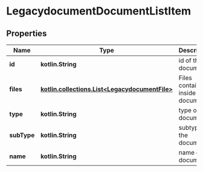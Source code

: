 
# LegacydocumentDocumentListItem

## Properties
Name | Type | Description | Notes
------------ | ------------- | ------------- | -------------
**id** | **kotlin.String** | id of the document |  [optional]
**files** | [**kotlin.collections.List&lt;LegacydocumentFile&gt;**](LegacydocumentFile.md) | Files contained inside the document |  [optional]
**type** | **kotlin.String** | type of the document |  [optional]
**subType** | **kotlin.String** | subtype of the document |  [optional]
**name** | **kotlin.String** | name of the document |  [optional]




